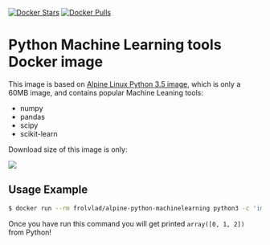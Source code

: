 [![Docker Stars](https://img.shields.io/docker/stars/frolvlad/alpine-python-machinelearning.svg?style=flat-square)](https://hub.docker.com/r/frolvlad/alpine-python-machinelearning/)
[![Docker Pulls](https://img.shields.io/docker/pulls/frolvlad/alpine-python-machinelearning.svg?style=flat-square)](https://hub.docker.com/r/frolvlad/alpine-python-machinelearning/)


Python Machine Learning tools Docker image
==========================================

This image is based on
[Alpine Linux Python 3.5 image](https://hub.docker.com/r/frolvlad/alpine-python3/),
which is only a 60MB image, and contains popular Machine Leaning tools:

* numpy
* pandas
* scipy
* scikit-learn

Download size of this image is only:

[![](https://images.microbadger.com/badges/image/frolvlad/alpine-python-machinelearning.svg)](http://microbadger.com/images/frolvlad/alpine-python-machinelearning "Get your own image badge on microbadger.com")


Usage Example
-------------

```bash
$ docker run --rm frolvlad/alpine-python-machinelearning python3 -c 'import numpy; print(numpy.arange(3))'
```

Once you have run this command you will get printed `array([0, 1, 2])` from Python!

